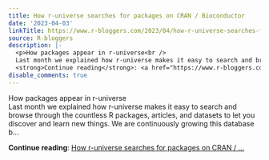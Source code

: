```yaml
---
title: How r-universe searches for packages on CRAN / Bioconductor
date: '2023-04-03'
linkTitle: https://www.r-bloggers.com/2023/04/how-r-universe-searches-for-packages-on-cran-bioconductor/
source: R-bloggers
description: |-
  <p>How packages appear in r-universe<br />
  Last month we explained how r-universe makes it easy to search and browse through the countless R packages, articles, and datasets to let you discover and learn new things. We are continuously growing this database b...</p>
  <strong>Continue reading</strong>: <a href="https://www.r-bloggers.com/2023/04/how-r-universe-searches-for-packages-on-cran-bioconductor/">How r-universe searches for packages on CRAN / ...
disable_comments: true
---
```

<p>How packages appear in r-universe<br />
Last month we explained how r-universe makes it easy to search and browse through the countless R packages, articles, and datasets to let you discover and learn new things. We are continuously growing this database b...</p>
<strong>Continue reading</strong>: <a href="https://www.r-bloggers.com/2023/04/how-r-universe-searches-for-packages-on-cran-bioconductor/">How r-universe searches for packages on CRAN / ...